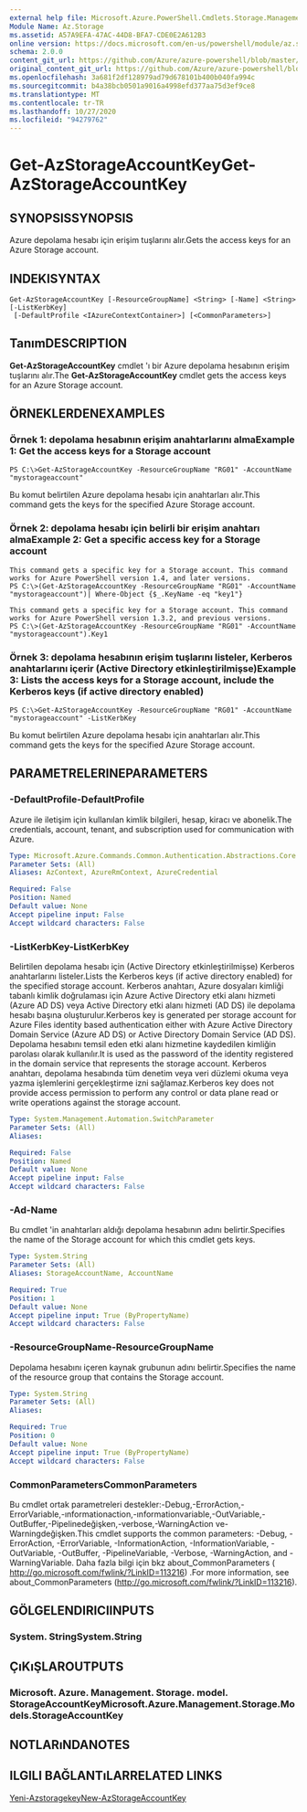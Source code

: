 ```yaml
---
external help file: Microsoft.Azure.PowerShell.Cmdlets.Storage.Management.dll-Help.xml
Module Name: Az.Storage
ms.assetid: A57A9EFA-47AC-44D8-BFA7-CDE0E2A612B3
online version: https://docs.microsoft.com/en-us/powershell/module/az.storage/get-azstorageaccountkey
schema: 2.0.0
content_git_url: https://github.com/Azure/azure-powershell/blob/master/src/Storage/Storage.Management/help/Get-AzStorageAccountKey.md
original_content_git_url: https://github.com/Azure/azure-powershell/blob/master/src/Storage/Storage.Management/help/Get-AzStorageAccountKey.md
ms.openlocfilehash: 3a681f2df128979ad79d678101b400b040fa994c
ms.sourcegitcommit: b4a38bcb0501a9016a4998efd377aa75d3ef9ce8
ms.translationtype: MT
ms.contentlocale: tr-TR
ms.lasthandoff: 10/27/2020
ms.locfileid: "94279762"
---
```

# <span data-ttu-id="b8beb-101">Get-AzStorageAccountKey</span><span class="sxs-lookup"><span data-stu-id="b8beb-101">Get-AzStorageAccountKey</span></span>

## <span data-ttu-id="b8beb-102">SYNOPSIS</span><span class="sxs-lookup"><span data-stu-id="b8beb-102">SYNOPSIS</span></span>
<span data-ttu-id="b8beb-103">Azure depolama hesabı için erişim tuşlarını alır.</span><span class="sxs-lookup"><span data-stu-id="b8beb-103">Gets the access keys for an Azure Storage account.</span></span>

## <span data-ttu-id="b8beb-104">INDEKI</span><span class="sxs-lookup"><span data-stu-id="b8beb-104">SYNTAX</span></span>

```
Get-AzStorageAccountKey [-ResourceGroupName] <String> [-Name] <String> [-ListKerbKey]
 [-DefaultProfile <IAzureContextContainer>] [<CommonParameters>]
```

## <span data-ttu-id="b8beb-105">Tanım</span><span class="sxs-lookup"><span data-stu-id="b8beb-105">DESCRIPTION</span></span>
<span data-ttu-id="b8beb-106">**Get-AzStorageAccountKey** cmdlet 'ı bir Azure depolama hesabının erişim tuşlarını alır.</span><span class="sxs-lookup"><span data-stu-id="b8beb-106">The **Get-AzStorageAccountKey** cmdlet gets the access keys for an Azure Storage account.</span></span>

## <span data-ttu-id="b8beb-107">ÖRNEKLERDEN</span><span class="sxs-lookup"><span data-stu-id="b8beb-107">EXAMPLES</span></span>

### <span data-ttu-id="b8beb-108">Örnek 1: depolama hesabının erişim anahtarlarını alma</span><span class="sxs-lookup"><span data-stu-id="b8beb-108">Example 1: Get the access keys for a Storage account</span></span>
```
PS C:\>Get-AzStorageAccountKey -ResourceGroupName "RG01" -AccountName "mystorageaccount"
```

<span data-ttu-id="b8beb-109">Bu komut belirtilen Azure depolama hesabı için anahtarları alır.</span><span class="sxs-lookup"><span data-stu-id="b8beb-109">This command gets the keys for the specified Azure Storage account.</span></span>

### <span data-ttu-id="b8beb-110">Örnek 2: depolama hesabı için belirli bir erişim anahtarı alma</span><span class="sxs-lookup"><span data-stu-id="b8beb-110">Example 2: Get a specific access key for a Storage account</span></span>
```
This command gets a specific key for a Storage account. This command works for Azure PowerShell version 1.4, and later versions.
PS C:\>(Get-AzStorageAccountKey -ResourceGroupName "RG01" -AccountName "mystorageaccount")| Where-Object {$_.KeyName -eq "key1"}

This command gets a specific key for a Storage account. This command works for Azure PowerShell version 1.3.2, and previous versions.
PS C:\>(Get-AzStorageAccountKey -ResourceGroupName "RG01" -AccountName "mystorageaccount").Key1
```

### <span data-ttu-id="b8beb-111">Örnek 3: depolama hesabının erişim tuşlarını listeler, Kerberos anahtarlarını içerir (Active Directory etkinleştirilmişse)</span><span class="sxs-lookup"><span data-stu-id="b8beb-111">Example 3: Lists the access keys for a Storage account, include the Kerberos keys (if active directory enabled)</span></span>
```
PS C:\>Get-AzStorageAccountKey -ResourceGroupName "RG01" -AccountName "mystorageaccount" -ListKerbKey
```

<span data-ttu-id="b8beb-112">Bu komut belirtilen Azure depolama hesabı için anahtarları alır.</span><span class="sxs-lookup"><span data-stu-id="b8beb-112">This command gets the keys for the specified Azure Storage account.</span></span>

## <span data-ttu-id="b8beb-113">PARAMETRELERINE</span><span class="sxs-lookup"><span data-stu-id="b8beb-113">PARAMETERS</span></span>

### <span data-ttu-id="b8beb-114">-DefaultProfile</span><span class="sxs-lookup"><span data-stu-id="b8beb-114">-DefaultProfile</span></span>
<span data-ttu-id="b8beb-115">Azure ile iletişim için kullanılan kimlik bilgileri, hesap, kiracı ve abonelik.</span><span class="sxs-lookup"><span data-stu-id="b8beb-115">The credentials, account, tenant, and subscription used for communication with Azure.</span></span>

```yaml
Type: Microsoft.Azure.Commands.Common.Authentication.Abstractions.Core.IAzureContextContainer
Parameter Sets: (All)
Aliases: AzContext, AzureRmContext, AzureCredential

Required: False
Position: Named
Default value: None
Accept pipeline input: False
Accept wildcard characters: False
```

### <span data-ttu-id="b8beb-116">-ListKerbKey</span><span class="sxs-lookup"><span data-stu-id="b8beb-116">-ListKerbKey</span></span>
<span data-ttu-id="b8beb-117">Belirtilen depolama hesabı için (Active Directory etkinleştirilmişse) Kerberos anahtarlarını listeler.</span><span class="sxs-lookup"><span data-stu-id="b8beb-117">Lists the Kerberos keys (if active directory enabled) for the specified storage account.</span></span>
<span data-ttu-id="b8beb-118">Kerberos anahtarı, Azure dosyaları kimliği tabanlı kimlik doğrulaması için Azure Active Directory etki alanı hizmeti (Azure AD DS) veya Active Directory etki alanı hizmeti (AD DS) ile depolama hesabı başına oluşturulur.</span><span class="sxs-lookup"><span data-stu-id="b8beb-118">Kerberos key is generated per storage account for Azure Files identity based authentication either with Azure Active Directory Domain Service (Azure AD DS) or Active Directory Domain Service (AD DS).</span></span> <span data-ttu-id="b8beb-119">Depolama hesabını temsil eden etki alanı hizmetine kaydedilen kimliğin parolası olarak kullanılır.</span><span class="sxs-lookup"><span data-stu-id="b8beb-119">It is used as the password of the identity registered in the domain service that represents the storage account.</span></span> <span data-ttu-id="b8beb-120">Kerberos anahtarı, depolama hesabında tüm denetim veya veri düzlemi okuma veya yazma işlemlerini gerçekleştirme izni sağlamaz.</span><span class="sxs-lookup"><span data-stu-id="b8beb-120">Kerberos key does not provide access permission to perform any control or data plane read or write operations against the storage account.</span></span>

```yaml
Type: System.Management.Automation.SwitchParameter
Parameter Sets: (All)
Aliases:

Required: False
Position: Named
Default value: None
Accept pipeline input: False
Accept wildcard characters: False
```

### <span data-ttu-id="b8beb-121">-Ad</span><span class="sxs-lookup"><span data-stu-id="b8beb-121">-Name</span></span>
<span data-ttu-id="b8beb-122">Bu cmdlet 'in anahtarları aldığı depolama hesabının adını belirtir.</span><span class="sxs-lookup"><span data-stu-id="b8beb-122">Specifies the name of the Storage account for which this cmdlet gets keys.</span></span>

```yaml
Type: System.String
Parameter Sets: (All)
Aliases: StorageAccountName, AccountName

Required: True
Position: 1
Default value: None
Accept pipeline input: True (ByPropertyName)
Accept wildcard characters: False
```

### <span data-ttu-id="b8beb-123">-ResourceGroupName</span><span class="sxs-lookup"><span data-stu-id="b8beb-123">-ResourceGroupName</span></span>
<span data-ttu-id="b8beb-124">Depolama hesabını içeren kaynak grubunun adını belirtir.</span><span class="sxs-lookup"><span data-stu-id="b8beb-124">Specifies the name of the resource group that contains the Storage account.</span></span>

```yaml
Type: System.String
Parameter Sets: (All)
Aliases:

Required: True
Position: 0
Default value: None
Accept pipeline input: True (ByPropertyName)
Accept wildcard characters: False
```

### <span data-ttu-id="b8beb-125">CommonParameters</span><span class="sxs-lookup"><span data-stu-id="b8beb-125">CommonParameters</span></span>
<span data-ttu-id="b8beb-126">Bu cmdlet ortak parametreleri destekler:-Debug,-ErrorAction,-ErrorVariable,-ınformationaction,-ınformationvariable,-OutVariable,-OutBuffer,-Pipelinedeğişken,-verbose,-WarningAction ve-Warningdeğişken.</span><span class="sxs-lookup"><span data-stu-id="b8beb-126">This cmdlet supports the common parameters: -Debug, -ErrorAction, -ErrorVariable, -InformationAction, -InformationVariable, -OutVariable, -OutBuffer, -PipelineVariable, -Verbose, -WarningAction, and -WarningVariable.</span></span> <span data-ttu-id="b8beb-127">Daha fazla bilgi için bkz about_CommonParameters ( http://go.microsoft.com/fwlink/?LinkID=113216) .</span><span class="sxs-lookup"><span data-stu-id="b8beb-127">For more information, see about_CommonParameters (http://go.microsoft.com/fwlink/?LinkID=113216).</span></span>

## <span data-ttu-id="b8beb-128">GÖLGELENDIRICI</span><span class="sxs-lookup"><span data-stu-id="b8beb-128">INPUTS</span></span>

### <span data-ttu-id="b8beb-129">System. String</span><span class="sxs-lookup"><span data-stu-id="b8beb-129">System.String</span></span>

## <span data-ttu-id="b8beb-130">ÇıKıŞLAR</span><span class="sxs-lookup"><span data-stu-id="b8beb-130">OUTPUTS</span></span>

### <span data-ttu-id="b8beb-131">Microsoft. Azure. Management. Storage. model. StorageAccountKey</span><span class="sxs-lookup"><span data-stu-id="b8beb-131">Microsoft.Azure.Management.Storage.Models.StorageAccountKey</span></span>

## <span data-ttu-id="b8beb-132">NOTLARıNDA</span><span class="sxs-lookup"><span data-stu-id="b8beb-132">NOTES</span></span>

## <span data-ttu-id="b8beb-133">ILGILI BAĞLANTıLAR</span><span class="sxs-lookup"><span data-stu-id="b8beb-133">RELATED LINKS</span></span>

[<span data-ttu-id="b8beb-134">Yeni-Azstoragekey</span><span class="sxs-lookup"><span data-stu-id="b8beb-134">New-AzStorageAccountKey</span></span>](./New-AzStorageAccountKey.md)


